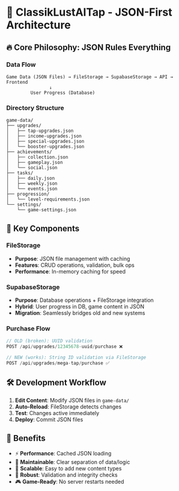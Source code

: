 # 🎯 ClassikLustAITap - JSON-First Architecture

## 🔥 Core Philosophy: JSON Rules Everything

### Data Flow
```
Game Data (JSON Files) → FileStorage → SupabaseStorage → API → Frontend
                ↓
         User Progress (Database)
```

### Directory Structure
```
game-data/
├── upgrades/
│   ├── tap-upgrades.json
│   ├── income-upgrades.json
│   ├── special-upgrades.json
│   └── booster-upgrades.json
├── achievements/
│   ├── collection.json
│   ├── gameplay.json
│   └── social.json
├── tasks/
│   ├── daily.json
│   ├── weekly.json
│   └── events.json
├── progression/
│   └── level-requirements.json
└── settings/
    └── game-settings.json
```

## 🚀 Key Components

### FileStorage
- **Purpose**: JSON file management with caching
- **Features**: CRUD operations, validation, bulk ops
- **Performance**: In-memory caching for speed

### SupabaseStorage  
- **Purpose**: Database operations + FileStorage integration
- **Hybrid**: User progress in DB, game content in JSON
- **Migration**: Seamlessly bridges old and new systems

### Purchase Flow
```typescript
// OLD (broken): UUID validation
POST /api/upgrades/12345678-uuid/purchase ❌

// NEW (works): String ID validation via FileStorage
POST /api/upgrades/mega-tap/purchase ✅
```

## 🛠️ Development Workflow

1. **Edit Content**: Modify JSON files in `game-data/`
2. **Auto-Reload**: FileStorage detects changes
3. **Test**: Changes active immediately
4. **Deploy**: Commit JSON files

## 🎯 Benefits

- ⚡ **Performance**: Cached JSON loading
- 🔧 **Maintainable**: Clear separation of data/logic
- 🚀 **Scalable**: Easy to add new content types
- 💪 **Robust**: Validation and integrity checks
- 🎮 **Game-Ready**: No server restarts needed